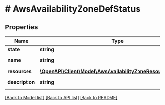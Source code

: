 # # AwsAvailabilityZoneDefStatus

## Properties

Name | Type | Description | Notes
------------ | ------------- | ------------- | -------------
**state** | **string** |  | [optional]
**name** | **string** | aws_availability_zone name. | [optional]
**resources** | [**\OpenAPI\Client\Model\AwsAvailabilityZoneResourcesDefStatus**](AwsAvailabilityZoneResourcesDefStatus.md) |  | [optional]
**description** | **string** | A description for aws_availability_zone. | [optional]

[[Back to Model list]](../../README.md#models) [[Back to API list]](../../README.md#endpoints) [[Back to README]](../../README.md)
